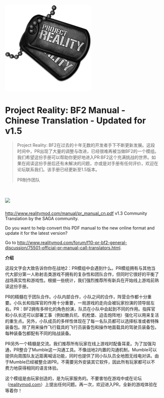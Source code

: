 # ![](/assets/PR_v1_Logo.png)

# **Project Reality: BF2 Manual - Chinese Translation - Updated for v1.5**

> Project Reality: BF2在过去的十年无数的开发者手下不断更新发展。这段时间中，PR出现了大量的调整与改进，已经很难再被当做BF2的一个模组。我们希望这份手册可以帮助你更好地进入PR:BF2这个充满挑战的世界。如果在阅读这份手册后还有未解决的问题，亦或是对手册有任何评价，欢迎在论坛联系我们。该手册已经更新至1.5版本。
>
> PR制作团队        

# ![](/assets/flag.png)
http://www.realitymod.com/manual/pr_manual_cn.pdf
v1.3 Community Translation by the SAGA community.

Do you want to help convert this PDF manual to the new online format and update it for the latest version? 

Go to http://www.realitymod.com/forum/f10-pr-bf2-general-discussion/75501-official-pr-manual-call-translators.html.

**介绍**

这段文字会大致告诉你你在战地2：PR模组中会遇到什么。PR模组拥有与其他当代大部分第一人称射击类游戏不拥有的复杂性和团队合作，但同时它很好的平衡了战场真实性和游戏性。根据一些统计，我们强烈推荐所有新兵在开始线上游戏前熟读这份手册。

PR的精髓在于团队合作。小队内部合作，小队之间的合作，阵营合作都十分重要。小队长和指挥官的作用十分重要，一局游戏的走向会被玩家扮演的领导层左右。PR：BF2拥有多样化的角色扮演，队员在小队中会起到不同的作用。指挥官和小队长还可以部署工事（例如散兵坑、机枪堡、迫击炮阵地）强化可以用来复活的重生点。另外，小队成员的多样性体现在了每一名队员都可以选择标准或者特殊装备包。除了用来操作飞行载具的飞行员装备包和操作地面载具的驾驶员装备包，每种装备包都配有不同的陆战装备。

PR另外一个精髓是交流。我们推荐所有玩家在线上游戏时配备耳麦。为了加强沟通，PR整合了Mumble这一沟通工具。不像战地2内置的沟通机制，Mumble可以提供向周围队友近距离喊话功能，同时也提供了同小队队员全地图无线电对讲。由于Mumble已经被整合进PR，不需要另外安装其它软件，因此所有玩家都可以不费力地获得相同的语言体验。

这个模组是由玩家创造的，是为玩家服务的。不要害怕在游戏中或在论坛（[realitymod.com](http://www.realitymod.com/forum/f360-general-technical-support)）上提出任何问题。再一次，欢迎进入PR，全新的游戏体验在等着你！


